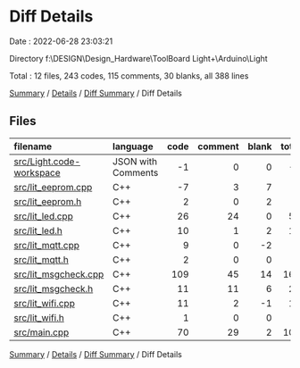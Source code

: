 # Diff Details

Date : 2022-06-28 23:03:21

Directory f:\\DESIGN\\Design_Hardware\\ToolBoard Light+\\Arduino\\Light

Total : 12 files,  243 codes, 115 comments, 30 blanks, all 388 lines

[Summary](results.md) / [Details](details.md) / [Diff Summary](diff.md) / Diff Details

## Files
| filename | language | code | comment | blank | total |
| :--- | :--- | ---: | ---: | ---: | ---: |
| [src/Light.code-workspace](/src/Light.code-workspace) | JSON with Comments | -1 | 0 | 0 | -1 |
| [src/lit_eeprom.cpp](/src/lit_eeprom.cpp) | C++ | -7 | 3 | 7 | 3 |
| [src/lit_eeprom.h](/src/lit_eeprom.h) | C++ | 2 | 0 | 2 | 4 |
| [src/lit_led.cpp](/src/lit_led.cpp) | C++ | 26 | 24 | 0 | 50 |
| [src/lit_led.h](/src/lit_led.h) | C++ | 10 | 1 | 2 | 13 |
| [src/lit_mqtt.cpp](/src/lit_mqtt.cpp) | C++ | 9 | 0 | -2 | 7 |
| [src/lit_mqtt.h](/src/lit_mqtt.h) | C++ | 2 | 0 | 0 | 2 |
| [src/lit_msgcheck.cpp](/src/lit_msgcheck.cpp) | C++ | 109 | 45 | 14 | 168 |
| [src/lit_msgcheck.h](/src/lit_msgcheck.h) | C++ | 11 | 11 | 6 | 28 |
| [src/lit_wifi.cpp](/src/lit_wifi.cpp) | C++ | 11 | 2 | -1 | 12 |
| [src/lit_wifi.h](/src/lit_wifi.h) | C++ | 1 | 0 | 0 | 1 |
| [src/main.cpp](/src/main.cpp) | C++ | 70 | 29 | 2 | 101 |

[Summary](results.md) / [Details](details.md) / [Diff Summary](diff.md) / Diff Details